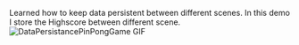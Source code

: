 
Learned how to keep data persistent between different scenes. In this demo I store the Highscore between different scene.
![DataPersistancePinPongGame GIF](https://github.com/user-attachments/assets/ca2dc9da-2269-46f8-a8b5-0bfb319e4249)
